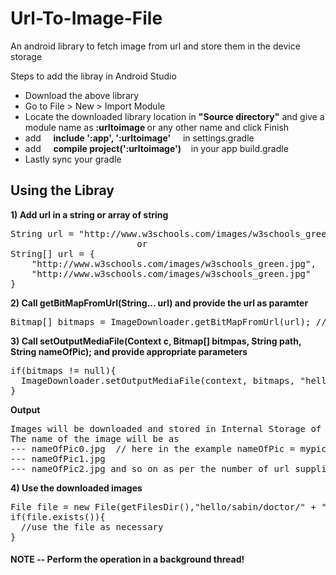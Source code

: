 # Url-To-Image-File
An android library to fetch image from url and store them in the device storage

Steps to add the libray in Android Studio </br>
<ul>
  <li>Download the above library</li>
  <li>Go to File &gt; New &gt; Import Module</li>
  <li>Locate the downloaded library location in <b>"Source directory"</b> and give a module name as <b>:urltoimage </b> or any other name and click Finish</li>
  <li>add &nbsp;&nbsp;&nbsp; <b>include ':app', ':urltoimage'</b> &nbsp;&nbsp;&nbsp; in settings.gradle</b></li>
  <li>add &nbsp;&nbsp;&nbsp; <b>compile project(':urltoimage')</b> &nbsp;&nbsp;&nbsp;in your app build.gradle</li>
  <li>Lastly sync your gradle</li>
</ul>

<h2>Using the Libray</h2>


<b>1) Add url in a string or array of string</b>
<pre>String url = "http://www.w3schools.com/images/w3schools_green.jpg";
                        or
String[] url = {
    "http://www.w3schools.com/images/w3schools_green.jpg",
    "http://www.w3schools.com/images/w3schools_green.jpg"
}
</pre>
  
<b>2) Call getBitMapFromUrl(String... url) and provide the url as paramter</b>
<pre>Bitmap[] bitmaps = ImageDownloader.getBitMapFromUrl(url); // returns bitmpas equal to the number of url</pre>
   
<b>3) Call setOutputMediaFile(Context c, Bitmap[] bitmpas, String path, String nameOfPic); and provide appropriate parameters</b>
<pre>
if(bitmaps != null){
  ImageDownloader.setOutputMediaFile(context, bitmaps, "hello/sabin/doctor", "mypic"); //stores the images in internal storage
}
</pre>  
<b>Output</b>
<pre>Images will be downloaded and stored in Internal Storage of the app.
The name of the image will be as  
--- nameOfPic0.jpg  // here in the example nameOfPic = mypic so (mypic0.jpg)
--- nameOfPic1.jpg
--- nameOfPic2.jpg and so on as per the number of url supplied
</pre>
<b>4) Use the downloaded images</b>
<pre>File file = new File(getFilesDir(),"hello/sabin/doctor/" + "mypic1.jpg"); //To use image from second url
if(file.exists()){
  //use the file as necessary
}
</pre>  

<h4> NOTE -- Perform the operation in a background thread! </h4>


